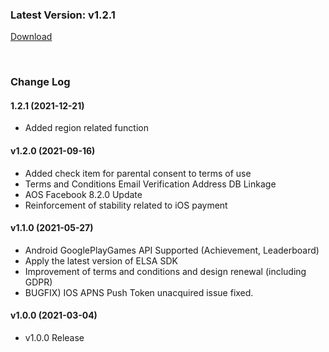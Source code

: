 ### Latest Version: v1.2.1

[Download](https://xyuditqzezxs1008973.cdn.ntruss.com/sdk/GamePotUnrealPlugin_V1.1.0_20210527.zip)

<br/>

### Change Log

#### 1.2.1 (2021-12-21)

- Added region related function

#### v1.2.0 (2021-09-16)

- Added check item for parental consent to terms of use
- Terms and Conditions Email Verification Address DB Linkage
- AOS Facebook 8.2.0 Update
- Reinforcement of stability related to iOS payment

#### v1.1.0 (2021-05-27)

- Android GooglePlayGames API Supported (Achievement, Leaderboard)
- Apply the latest version of ELSA SDK
- Improvement of terms and conditions and design renewal (including GDPR)
- BUGFIX) IOS APNS Push Token unacquired issue fixed.

#### v1.0.0 (2021-03-04)

- v1.0.0 Release

